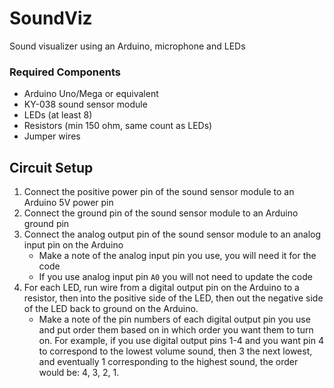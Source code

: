 # SoundViz
Sound visualizer using an Arduino, microphone and LEDs

### Required Components
* Arduino Uno/Mega or equivalent
* KY-038 sound sensor module
* LEDs (at least 8)
* Resistors (min 150 ohm, same count as LEDs)
* Jumper wires

## Circuit Setup
1. Connect the positive power pin of the sound sensor module to an Arduino 5V power pin
2. Connect the ground pin of the sound sensor module to an Arduino ground pin
3. Connect the analog output pin of the sound sensor module to an analog input pin on the Arduino
   * Make a note of the analog input pin you use, you will need it for the code
   * If you use analog input pin `A0` you will not need to update the code
4. For each LED, run wire from a digital output pin on the Arduino to a resistor, then into the positive side of the LED, then out the negative side of the LED back to ground on the Arduino.
   * Make a note of the pin numbers of each digital output pin you use and put order them based on in which order you want them to turn on. For example, if you use digital output pins 1-4 and you want pin 4 to correspond to the lowest volume sound, then 3 the next lowest, and eventually 1 corresponding to the highest sound, the order would be: 4, 3, 2, 1.

